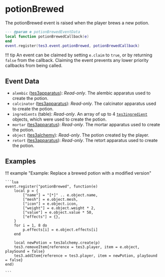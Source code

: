 # potionBrewed

The potionBrewed event is raised when the player brews a new potion.

```lua
--- @param e potionBrewedEventData
local function potionBrewedCallback(e)
end
event.register(tes3.event.potionBrewed, potionBrewedCallback)
```

!!! tip
	An event can be claimed by setting `e.claim` to `true`, or by returning `false` from the callback. Claiming the event prevents any lower priority callbacks from being called.

## Event Data

* `alembic` ([tes3apparatus](../../types/tes3apparatus)): *Read-only*. The alembic apparatus used to create the potion.
* `calcinator` ([tes3apparatus](../../types/tes3apparatus)): *Read-only*. The calcinator apparatus used to create the potion.
* `ingredients` (table): *Read-only*. An array of up to 4 [`tes3ingredient`](https://mwse.github.io/MWSE/types/tes3ingredient/) objects, which were used to create the potion.
* `mortar` ([tes3apparatus](../../types/tes3apparatus)): *Read-only*. The mortar apparatus used to create the potion.
* `object` ([tes3alchemy](../../types/tes3alchemy)): *Read-only*. The potion created by the player.
* `retort` ([tes3apparatus](../../types/tes3apparatus)): *Read-only*. The retort apparatus used to create the potion.

## Examples

!!! example "Example: Replace a brewed potion with a modified version"

	```lua
	event.register("potionBrewed", function(e)
		local p = {
			["name"] = "[*]" .. e.object.name,
			["mesh"] = e.object.mesh,
			["icon"] = e.object.icon,
			["weight"] = e.object.weight * 2,
			["value"] = e.object.value * 50,
			["effects"] = {},
		}
		for i = 1, 8 do
			p.effects[i] = e.object.effects[i]
		end
	
		local newPotion = tes3alchemy.create(p)
		tes3.removeItem{reference = tes3.player, item = e.object, playSound = false}
		tes3.addItem{reference = tes3.player, item = newPotion, playSound = false}
	end)

	```

